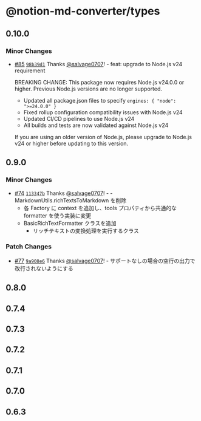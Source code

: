 # @notion-md-converter/types

## 0.10.0

### Minor Changes

- [#85](https://github.com/salvage0707/notion-md-converter/pull/85) [`98b39d1`](https://github.com/salvage0707/notion-md-converter/commit/98b39d1534871f60413b16330fdb30e68f418eb7) Thanks [@salvage0707](https://github.com/salvage0707)! - feat: upgrade to Node.js v24 requirement

  BREAKING CHANGE: This package now requires Node.js v24.0.0 or higher. Previous Node.js versions are no longer supported.

  - Updated all package.json files to specify `engines: { "node": ">=24.0.0" }`
  - Fixed rollup configuration compatibility issues with Node.js v24
  - Updated CI/CD pipelines to use Node.js v24
  - All builds and tests are now validated against Node.js v24

  If you are using an older version of Node.js, please upgrade to Node.js v24 or higher before updating to this version.

## 0.9.0

### Minor Changes

- [#74](https://github.com/salvage0707/notion-md-converter/pull/74) [`113347b`](https://github.com/salvage0707/notion-md-converter/commit/113347bf649320a48b580ce1b08d429305950680) Thanks [@salvage0707](https://github.com/salvage0707)! - - MarkdownUtils.richTextsToMarkdown を削除
  - 各 Factory に context を追加し、tools プロパティから共通的な formatter を使う実装に変更
  - BasicRichTextFormatter クラスを追加
    - リッチテキストの変換処理を実行するクラス

### Patch Changes

- [#77](https://github.com/salvage0707/notion-md-converter/pull/77) [`9a908e6`](https://github.com/salvage0707/notion-md-converter/commit/9a908e69928125f5efbaaf9347fefbb16f9f3425) Thanks [@salvage0707](https://github.com/salvage0707)! - サポートなしの場合の空行の出力で改行されないようにする

## 0.8.0

## 0.7.4

## 0.7.3

## 0.7.2

## 0.7.1

## 0.7.0

## 0.6.3
